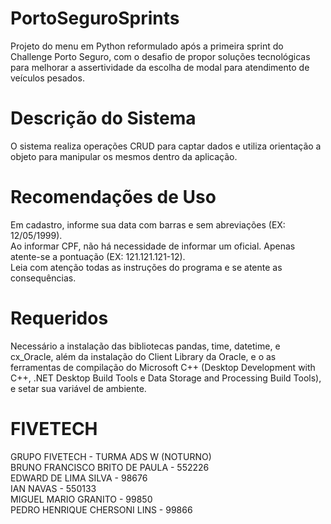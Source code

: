 # PortoSeguroSprints
Projeto do menu em Python reformulado após a primeira sprint do Challenge Porto Seguro, com o desafio de propor soluções tecnológicas para melhorar a assertividade da escolha de modal para atendimento de veículos pesados.

# Descrição do Sistema
O sistema realiza operações CRUD para captar dados e utiliza orientação a objeto para manipular os mesmos dentro da aplicação.

# Recomendações de Uso
Em cadastro, informe sua data com barras e sem abreviações (EX: 12/05/1999). <br>
Ao informar CPF, não há necessidade de informar um oficial. Apenas atente-se a pontuação (EX: 121.121.121-12). <br>
Leia com atenção todas as instruções do programa e se atente as consequências.

# Requeridos
Necessário a instalação das bibliotecas pandas, time, datetime, e cx_Oracle, além da instalação do Client Library da Oracle, e o as ferramentas de compilação do Microsoft C++ (Desktop Development with C++, .NET Desktop Build Tools e Data Storage and Processing Build Tools), e setar sua variável de ambiente. 

# FIVETECH
GRUPO FIVETECH - TURMA ADS W (NOTURNO) <br>
BRUNO FRANCISCO BRITO DE PAULA - 552226 <br>
EDWARD DE LIMA SILVA - 98676 <br>
IAN NAVAS - 550133 <br>
MIGUEL MARIO GRANITO - 99850 <br>
PEDRO HENRIQUE CHERSONI LINS - 99866 <br>
